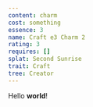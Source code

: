 ```yaml
---
content: charm
cost: something
essence: 3
name: Craft e3 Charm 2
rating: 3
requires: []
splat: Second Sunrise
trait: Craft
tree: Creator
---
```


Hello **world**!
